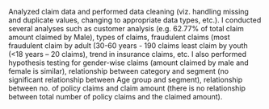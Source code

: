  Analyzed claim data and performed data cleaning (viz. handling missing and duplicate values, changing to appropriate data types, etc.). I conducted several analyses such as customer analysis (e.g. 62.77% of total claim amount claimed by Male), types of claims, fraudulent claims (most fraudulent claim by adult (30-60 years - 190 claims least claim by youth (<18 years – 20 claims), trend in insurance claims, etc. I also performed hypothesis testing for gender-wise claims (amount claimed by male and female is similar), relationship between category and segment (no significant relationship between Age group and segment), relationship between no. of policy claims and claim amount (there is no relationship between total number of policy claims and the claimed amount).
